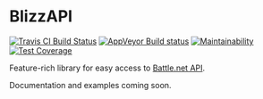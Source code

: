 # BlizzAPI

[![Travis CI Build Status](https://travis-ci.org/lukemnet/BlizzAPI.svg?branch=master)](https://travis-ci.org/lukemnet/BlizzAPI)
[![AppVeyor Build status](https://ci.appveyor.com/api/projects/status/syfiarwau11435nq/branch/master?svg=true)](https://ci.appveyor.com/project/lwojcik/blizzapi/branch/master)
[![Maintainability](https://api.codeclimate.com/v1/badges/5ae9076ca1825968b9bb/maintainability)](https://codeclimate.com/github/lukemnet/BlizzAPI/maintainability)
[![Test Coverage](https://api.codeclimate.com/v1/badges/5ae9076ca1825968b9bb/test_coverage)](https://codeclimate.com/github/lukemnet/BlizzAPI/test_coverage)

Feature-rich library for easy access to [Battle.net API](https://develop.battle.net/).

Documentation and examples coming soon.
